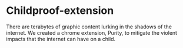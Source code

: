 # Childproof-extension

There are terabytes of graphic content lurking in the shadows of the internet. We created a chrome extension, Purity, to mitigate the violent impacts that the internet can have on a child.
